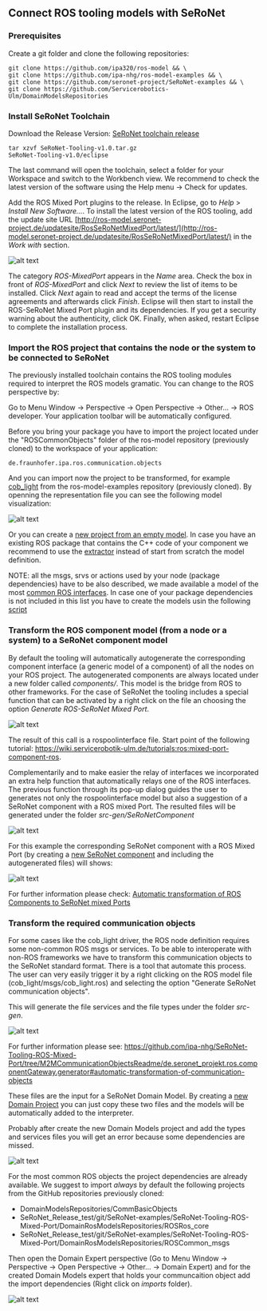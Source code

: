 ## Connect ROS tooling models with SeRoNet

### Prerequisites

Create a git folder and clone the following repositories:

```
git clone https://github.com/ipa320/ros-model && \
git clone https://github.com/ipa-nhg/ros-model-examples && \
git clone https://github.com/seronet-project/SeRoNet-examples && \
git clone https://github.com/Servicerobotics-Ulm/DomainModelsRepositories
```
### Install SeRoNet Toolchain

Download the Release Version: [SeRoNet toolchain release](https://web2.servicerobotik-ulm.de/files/SeRoNet_Tooling/1.0/SeRoNet-Tooling-v1.0.tar.gz)

```
tar xzvf SeRoNet-Tooling-v1.0.tar.gz
SeRoNet-Tooling-v1.0/eclipse
```

The last command will open the toolchain, select a folder for your Workspace and switch to the Workbench view. We recommend to check the latest version of the software using the Help menu -> Check for updates.

Add the ROS Mixed Port plugins to the release. In Eclipse, go to *Help* > *Install New Software...*. To install the latest version of the ROS tooling, add the update site URL [http://ros-model.seronet-project.de/updatesite/RosSeRoNetMixedPort/latest/](http://ros-model.seronet-project.de/updatesite/RosSeRoNetMixedPort/latest/) in the *Work with* section.

![alt text](images/Seronet_mixed_port_install_updatesite.png)

The category *ROS-MixedPort* appears in the *Name* area. Check the box in front of *ROS-MixedPort* and click *Next* to review the list of items to be installed. Click *Next* again to read and accept the terms of the license agreements and afterwards click *Finish*. Eclipse will then start to install the ROS-SeRoNet Mixed Port plugin and its dependencies. If you get a security warning about the authenticity, click OK. Finally, when asked, restart Eclipse to complete the installation process.

### Import the ROS project that contains the node or the system to be connected to SeRoNet

The previously installed toolchain contains the ROS tooling modules required to interpret the ROS models gramatic. You can change to the ROS perspective by:

Go to Menu Window -> Perspective -> Open Perspective -> Other... -> ROS developer. Your application toolbar will be automatically configured.

Before you bring your package you have to import the project located under the "ROSCommonObjects" folder of the ros-model repository (previously cloned) to the workspace of your application:
```
de.fraunhofer.ipa.ros.communication.objects
```

And you can import now the project to be transformed, for example [cob_light](https://github.com/ipa-nhg/ros-model-examples/tree/master/RosComponents/cob_light) from the ros-model-examples repository (previously cloned). By openning the representation file you can see the following model visualization:

![alt text](images/cob_light_representation.png)

Or you can create a [new project from an empty model](https://github.com/ipa320/ros-model/blob/master/docu/NewProject.md). In case you have an existing ROS package that contains the C++ code of your component we recommend to use the [extractor](https://github.com/ipa320/ros-model/blob/master/docu/NewRosModel.md) instead of start from scratch the model definition. 

NOTE: all the msgs, srvs or actions used by your node (package dependencies) have to be also described, we made available a model of the most [common ROS interfaces](https://github.com/ipa320/ros-model/tree/master/ROSCommonObjects/de.fraunhofer.ipa.ros.communication.objects/basic_msgs). In case one of your package dependencies is not included in this list you have to create the models usin the following [script](https://github.com/ipa320/ros-model/blob/master/docu/NewCommunicationObjects.md)

### Transform the ROS component model (from a node or a system) to a SeRoNet component model

By default the tooling will automatically autogenerate the corresponding component interface (a generic model of a component) of all the nodes on your ROS project. The autogenerated components are always located under a new folder called *components/*. This model is the bridge from ROS to other frameworks. For the case of SeRoNet the tooling includes a special function that can be activated by a right click on the file an choosing the option *Generate ROS-SeRoNet Mixed Port*.

![alt text](images/cob_lightComponentToSeRoNet.png)

The result of this call is a rospoolinterface file. Start point of the following tutorial: https://wiki.servicerobotik-ulm.de/tutorials:ros:mixed-port-component-ros.

Complementarily and to make easier the relay of interfaces we incorporated an extra help function that automatically relays one of the ROS interfaces. The previous function through its pop-up dialog guides the user to generates not only the rospoolinterface model but also a suggestion of a SeRoNet component with a ROS mixed Port. The resulted files will be generated under the folder *src-gen/SeRoNetComponent*

![alt text](images/generatedFilesSeRoNet.png)

For this example the corresponding SeRoNet component with a ROS Mixed Port (by creating a [new SeRoNet component](https://wiki.servicerobotik-ulm.de/tutorials:develop-your-first-component:start) and including the autogenerated files) will shows:

![alt text](images/result.png)

For further information please check: [Automatic transformation of ROS Components to SeRoNet mixed Ports](https://github.com/seronet-project/SeRoNet-Tooling-ROS-Mixed-Port/tree/master/de.seronet_projekt.ros.componentGateway.generator#automatic-transformation-of-ros-components-to-seronet-mixed-ports)

### Transform the required communication objects

For some cases like the cob_light driver, the ROS node definition requires some non-common ROS msgs or services. To be able to interoperate with non-ROS frameworks we have to transform this communication objects to the SeRoNet standard format. There is a tool that automate this process. The user can very easily trigger it by a right clicking on the ROS model file (cob_light/msgs/cob_light.ros) and selecting the option "Generate SeRoNet communication objects".

This will generate the file services and the file types under the folder *src-gen*.

![alt text](images/cob_light_obtects_to_SeRoNet.png)

For further information please see: https://github.com/ipa-nhg/SeRoNet-Tooling-ROS-Mixed-Port/tree/M2MCommunicationObjectsReadme/de.seronet_projekt.ros.componentGateway.generator#automatic-transformation-of-communication-objects 

These files are the input for a SeRoNet Domain Model. By creating a [new Domain Project](https://wiki.servicerobotik-ulm.de/tutorials:develop-your-first-domain-model:start) you can just copy these two files and the models will be automatically added to the interpreter.

Probably after create the new Domain Models project and add the types and services files you will get an error because some dependencies are missed.

![alt text](images/domainModelsErrror.png)

For the most common ROS objects the project dependencies are already available. We suggest to import *always* by default the following projects from the GitHub repositories previously cloned:

- DomainModelsRepositories/CommBasicObjects
- SeRoNet_Release_test/git/SeRoNet-examples/SeRoNet-Tooling-ROS-Mixed-Port/DomainRosModelsRepositories/ROSRos_core
- SeRoNet_Release_test/git/SeRoNet-examples/SeRoNet-Tooling-ROS-Mixed-Port/DomainRosModelsRepositories/ROSCommon_msgs

Then open the Domain Expert perspective (Go to Menu Window -> Perspective -> Open Perspective -> Other... -> Domain Expert) and for the created Domain Models expert that holds your communcaition object add the import dependencies (Right click on *imports* folder).

![alt text](images/ImportSolve.png)
